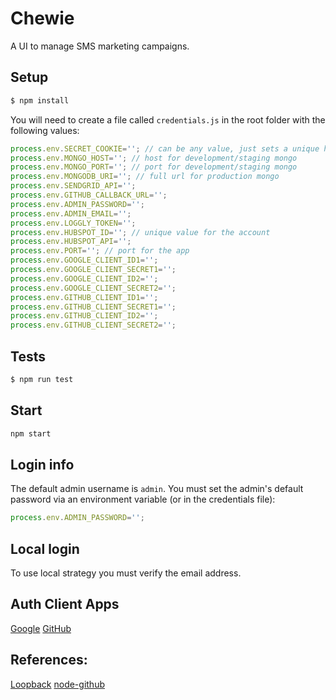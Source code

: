 # Chewie

A UI to manage SMS marketing campaigns.

## Setup

```bash
$ npm install
```

You will need to create a file called `credentials.js` in the root folder with the following values:

```javascript
process.env.SECRET_COOKIE=''; // can be any value, just sets a unique hash for cookie auth
process.env.MONGO_HOST=''; // host for development/staging mongo
process.env.MONGO_PORT=''; // port for development/staging mongo
process.env.MONGODB_URI=''; // full url for production mongo
process.env.SENDGRID_API='';
process.env.GITHUB_CALLBACK_URL='';
process.env.ADMIN_PASSWORD='';
process.env.ADMIN_EMAIL='';
process.env.LOGGLY_TOKEN='';
process.env.HUBSPOT_ID=''; // unique value for the account
process.env.HUBSPOT_API='';
process.env.PORT=''; // port for the app
process.env.GOOGLE_CLIENT_ID1='';
process.env.GOOGLE_CLIENT_SECRET1='';
process.env.GOOGLE_CLIENT_ID2='';
process.env.GOOGLE_CLIENT_SECRET2='';
process.env.GITHUB_CLIENT_ID1='';
process.env.GITHUB_CLIENT_SECRET1='';
process.env.GITHUB_CLIENT_ID2='';
process.env.GITHUB_CLIENT_SECRET2='';
```

## Tests

```bash
$ npm run test
```

## Start

```bash
npm start
```

## Login info

The default admin username is `admin`. You must set the admin's default password via an environment variable (or in the credentials file):

```javascript
process.env.ADMIN_PASSWORD='';
```

## Local login

To use local strategy you must verify the email address.

## Auth Client Apps

[Google](https://console.developers.google.com/apis/credentials)
[GitHub](https://github.com/organizations/OriginCodeAcademy/settings/applications/629519)

## References:

[Loopback](https://github.com/mikedeboer/node-github)
[node-github](https://github.com/mikedeboer/node-github)
